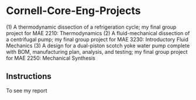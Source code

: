 # Cornell-Core-Eng-Projects
(1) A thermodynamic dissection of a refrigeration cycle; my final group project for MAE 2210: Thermodynamics
(2) A fluid-mechanical dissection of a centrifugal pump; my final group project for MAE 3230: Introductory Fluid Mechanics
(3) A design for a dual-piston scotch yoke water pump complete with BOM, manufacturing plan, analysis, and testing; my final group project for MAE 2250: Mechanical Synthesis

## Instructions
To see my report
